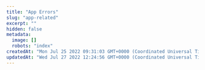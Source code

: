 ```yaml
---
title: "App Errors"
slug: "app-related"
excerpt: ""
hidden: false
metadata: 
  image: []
  robots: "index"
createdAt: "Mon Jul 25 2022 09:31:03 GMT+0000 (Coordinated Universal Time)"
updatedAt: "Wed Jul 27 2022 12:24:56 GMT+0000 (Coordinated Universal Time)"
---
```

